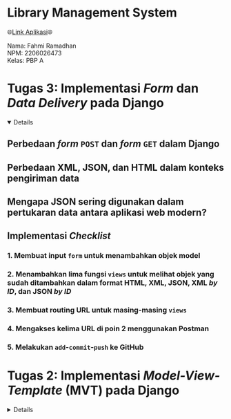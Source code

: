 # Library Management System

🌐[Link Aplikasi](https://library-app.adaptable.app/main/)🌐

Nama: Fahmi Ramadhan<br>
NPM: 2206026473<br>
Kelas: PBP A<br>


# Tugas 3: Implementasi _Form_ dan _Data Delivery_ pada Django

<details open>

## Perbedaan _form_ `POST` dan _form_ `GET` dalam Django

## Perbedaan XML, JSON, dan HTML dalam konteks pengiriman data

## Mengapa JSON sering digunakan dalam pertukaran data antara aplikasi web modern?

## Implementasi _Checklist_

### 1. Membuat input `form` untuk menambahkan objek model

### 2. Menambahkan lima fungsi `views` untuk melihat objek yang sudah ditambahkan dalam format HTML, XML, JSON, XML _by ID_, dan JSON _by ID_

### 3. Membuat routing URL untuk masing-masing `views`

### 4. Mengakses kelima URL di poin 2 menggunakan Postman

### 5. Melakukan `add`-`commit`-`push` ke GitHub

</details>

# Tugas 2: Implementasi _Model-View-Template_ (MVT) pada Django

<details>

## Implementasi _Checklist_

### 1. Membuat sebuah proyek Django baru.
Pertama-tama, saya membuat repositori GitHub baru bernama `library-app` dengan visibilitas _public_.
Setelah itu, saya membuat direktori lokal baru bernama `library_app` dan menginisiasi direktori tersebut sebagai repositori Git, menghubungkan repositori lokal dengan repositori GitHub, serta menambahkan _file_ `.gitignore`.
Kemudian, saya membuat _virtual environment_ pada direktori tersebut dengan menjalankan perintah berikut: <pre>python -m venv env</pre>
Selanjutnya, saya aktifkan _virtual environment_ tersebut dengan menjalankan perintah berikut: <pre>env\Scripts\activate.bat</pre>
Dalam _virtual environment_ tersebut, saya meng-_install_ _dependencies_ dari berkas `requirements.txt` yang berisi:
```
django
gunicorn
whitenoise
psycopg2-binary
requests
urllib3
coverage
```
dengan menjalankan perintah berikut: <pre>pip install -r requirements.txt</pre>
Setelah semua _dependencies_ ter-_install_, saya mulai membuat proyek Django dengan menjalankan perintah berikut: <pre>django-admin startproject library_app .</pre>
Setelah proyek dibuat, saya menambahkan `*` pada `ALLOWED_HOST` di `settings.py` agar aplikasi dapat diakses secara luas.

### 2. Membuat aplikasi dengan nama `main` pada proyek tersebut.
Untuk membuat aplikasi dengan nama `main`, saya menjalankan perintah berikut: <pre>python manage.py startapp main</pre>
Kemudian, saya menambahkan `'main'` pada `INSTALLED_APPS` di `settings.py` yang ada di direktori `library_app`.

### 3. Membuat model pada aplikasi `main` dengan nama `Item`.
model saya memiliki atribut sebagai berikut:
```python
class Item(models.Model):
    name = models.CharField(max_length=255)
    author = models.CharField(max_length=255)
    category = models.CharField(max_length=255)
    amount = models.IntegerField()
    description = models.TextField()
```
Selanjutnya, saya menjalankan perintah berikut untuk membuat migrasi model dan menerapkan migrasi tersebut ke dalam basis data lokal.
```
python manage.py makemigrations
python manage.py migrate
```
### 4. Membuat sebuah fungsi `views.py` untuk dikembalikan ke dalam sebuah _template_ HTML.
Dalam tahap ini, saya membuat fungsi `show_main` pada `views.py` untuk me-_render_ tampilan HTML dengan menggunakan data yang diberikan.
```python
from django.shortcuts import render

def show_main(request):
    context = {
        'app_name': 'Library Management System',
        'student_name': 'Fahmi Ramadhan',
        'class': 'PBP A',
        'name': 'Operating System Concepts',
        'author': 'Abraham Silberschatz, Peter B. Galvin, and Greg Gagne',
        'category': 'Computer Science',
        'amount': '10',
        'description': 'Operating System Concepts book is an informative guide to operating systems with an overview of all the major aspects. The book deals with topics like computer process, operating systems and their functioning, and design. It also looks at special-purpose systems, storage management, security, distributed systems and memory.'
    }

    return render(request, "main.html", context)
```
Selanjutnya, saya membuat _file_ `main.html` pada direktori `templates` di aplikasi `main` dan mengisinya untuk menampilkan nama aplikasi,
identitas saya, dan lainnya dari _dictionary_ `context` sebagai berikut:
```html
<h1>{{app_name}}</h1>

<h2>{{student_name}} - {{class}}</h2>

<p><strong>Name: </strong>{{name}}</p>
<p><strong>Author: </strong>{{author}}</p>
<p><strong>Category: </strong>{{category}}</p>
<p><strong>Amount: </strong>{{amount}}</p>
<p><strong>Description: </strong>{{description}}</p>
```

### 5. Membuat sebuah _routing_ pada `urls.py` aplikasi `main` untuk memetakan fungsi yang telah dibuat pada `views.py`.
Untuk membuat sebuah _routing_ yang memetakan fungsi `show_main` pada `views.py`, saya membuat _file_ `urls.py` yang berisi:
```python
from django.urls import path
from main.views import show_main

app_name = 'main'

urlpatterns = [
    path('', show_main, name='show_main'),
]
```

### 6. Melakukan _routing_ pada proyek agar dapat menjalankan aplikasi `main`.
Saya mengonfigurasi _routing_ URL proyek dengan menambahkan _path_ yang mengarah ke aplikasi `main` pada `urls.py` di direktori `library_app`.
```python
from django.contrib import admin
from django.urls import path, include

urlpatterns = [
    path('admin/', admin.site.urls),
    path('main/', include('main.urls')),
]
```

### 7. Melakukan _deployment_ ke Adaptable terhadap aplikasi yang sudah dibuat.
Untuk melakukan _deployment_ ke Adaptable, saya login ke [Adaptable.io](https://adaptable.io/) dengan menggunakan akun GitHub yang saya gunakan untuk membuat proyek. Kemudian, saya menghubungkan repositori proyek `library_app` ke Adaptable untuk membuat aplikasi baru di Adaptable. Saya memilih `Python App Template` sebagai _template deployment_ dan `PostgreSQL` sebagai tipe basis data yang digunakan. Selanjutnya, saya mengonfigurasikan versi Python dan _start command_. Kemudian, saya memasukkan nama aplikasi `library-app` yang akan menjadi _domain_ situs web aplikasi saya. Terakhir, saya centang bagian `HTTP listener on PORT` dan klik `Deploy App` untuk memulai proses _deployment_ aplikasi.

## Bagan _Client Request and Response_ Aplikasi Web Berbasis Django

![Alt text](Images/bagan.jpg)

1. _Client_ mengakses website dan _Web Server_ menerima _request_.
2. WSGI memproses server HTTP untuk situs web berbasis Python.
3. `urls.py` berisi path yang mengarahkan _request_ ke fungsi pada `views.py`.
4. `views.py` mengambil data dari `models.py` dan me-_render_ HTML dari _template_.
5. `models.py` berisi _class_ `model` untuk mengelola data pada _database_.

## Mengapa Menggunakan _Virtual Environment_?

_Virtual environment_ memungkinkan kita untuk membuat lingkungan terisolasi untuk setiap proyek Django kita. Dengan ini, kita bisa dengan mudah megelola berbagai dependensi untuk masing-masing proyek Django dan menghindari konflik antara `library` atau `package` dengan versi yang berbeda yang mungkin dibutuhkan oleh proyek yang berbeda. Selain itu, _virtual environment_ juga memudahkan kita dalam pemindahan proyek yang sedang dikembangkan ke _host_ lain tanpa khawatir akan konflik antara dependensi. Meskipun kita bisa saja membuat aplikasi web berbasis Django tanpa menggunakan _virtual environment_, tetapi ini tidak disarankan karena akan lebih sulit untuk mengelola berbagai dependensi dan lebih berisiko terjadi konflik dengan proyek-proyek lain.

## Penjelasan MVC, MVT, MVVM Beserta Perbedaannya

MVC, MVT, dan MVVM adalah beberapa contoh paradigma pemrograman web yang memisahkan komponen-komponen pada aplikasi, seperti logika dan tampilan aplikasi untuk memudahkan pengelolaannya.

- MVC memisahkan aplikasi menjadi tiga komponen, yaitu _model, view, dan controller_. _Model_ berisi definisi dari data-data yang akan disimpan ke dalam _database_. Kemudian, _view_ berhubungan dengan _user interface_ untuk menampilkan halaman ke pengguna. Sementara itu, _Controller_ berisi logika utama program yang mungkin memerlukan informasi dari _database_ melalui _model_.
- MVT memisahkan aplikasi menjadi tiga komponen, yaitu _mode, view, dan template_. Sama halnya seperti MVC, _model_ berisi definisi dari data-data yang akan disimpan ke _database_. Namun, perbedaan antara keduanya terletak pada _view_ dan _template_. _View_ dalam MVT melakukan fungsi yang sama dengan _controller_ dalam MVC, sedangkan _template_ dalam MVT melakukan fungsi yang sama dengan _view_ dalam MVC. Django adalah salah satu framework yang menggunakan MVT.
- MVVM memisahkan juga aplikasi menjadi tiga komponen, yaitu _model, view, dan view-model_. Secara dasar, MVVM mirip dengan MVC, di mana _model_ dan _view_ dalam kedua paradigma tersebut melakukan fungsi yang serupa. Kemudian, _view-model_ melakukan fungsi yang sama dengan _controller_ dalam MVC.

Secara keseluruhan, ketiganya memiliki tujuan yang serupa, yaitu mengisolasi logika aplikasi dari _user interface_. Namun, perbedaan utama di antara ketiganya terletak pada bagaimana okmponen-komponen tersebut disusun dan berhubungan satu sama lain.

## BONUS

Pada _file_ `tests.py`, saya menambahkan sebuah _unit test_ tambahan untuk mengetes apakah _model_ benar dan apakah data berhasil dimasukkan ke _database_.
```python
from django.test import TestCase, Client
from main.models import Item

class mainTest(TestCase):
    def test_main_url_is_exist(self):
        response = Client().get('/main/')
        self.assertEqual(response.status_code, 200)

    def test_main_using_main_template(self):
        response = Client().get('/main/')
        self.assertTemplateUsed(response, 'main.html')

class itemTest(TestCase):
    def test_item(self):
        item = Item.objects.create(
            name="Operating System Concepts",
            author="Abraham Silberschatz, Peter B. Galvin, and Greg Gagne",
            category="Computer Science",
            amount=10,
            description="Operating System Concepts book is an informative guide to operating systems with an overview of all the major aspects. The book deals with topics like computer process, operating systems and their functioning, and design. It also looks at special-purpose systems, storage management, security, distributed systems and memory."
        )
        self.assertEqual(item.name, "Operating System Concepts")
        self.assertEqual(item.author, "Abraham Silberschatz, Peter B. Galvin, and Greg Gagne")
        self.assertEqual(item.category, "Computer Science")
        self.assertEqual(item.amount, 10)
        self.assertEqual(item.description, "Operating System Concepts book is an informative guide to operating systems with an overview of all the major aspects. The book deals with topics like computer process, operating systems and their functioning, and design. It also looks at special-purpose systems, storage management, security, distributed systems and memory.")
```
Berikut adalah hasil _test_ dan _report_-nya:
```
(env) C:\Users\USER\library_app>coverage run --source="." manage.py test
Found 3 test(s).
Creating test database for alias 'default'...
System check identified no issues (0 silenced).
...
----------------------------------------------------------------------
Ran 3 tests in 0.054s

OK
Destroying test database for alias 'default'...

(env) C:\Users\USER\library_app>coverage report --show-missing
Name                                       Stmts   Miss  Cover   Missing
------------------------------------------------------------------------
library_app\__init__.py                        0      0   100%
library_app\asgi.py                            4      4     0%   10-16
library_app\settings.py                       18      0   100%
library_app\urls.py                            3      0   100%
library_app\wsgi.py                            4      4     0%   10-16
main\__init__.py                               0      0   100%
main\admin.py                                  1      0   100%
main\apps.py                                   4      0   100%
main\migrations\0001_initial.py                5      0   100%
main\migrations\0002_book_author.py            4      0   100%
main\migrations\0003_rename_book_item.py       4      0   100%
main\migrations\__init__.py                    0      0   100%
main\models.py                                 7      0   100%
main\tests.py                                 17      0   100%
main\urls.py                                   4      0   100%
main\views.py                                  4      0   100%
manage.py                                     12      2    83%   12-13
------------------------------------------------------------------------
TOTAL                                         91     10    89%
```
</details>
